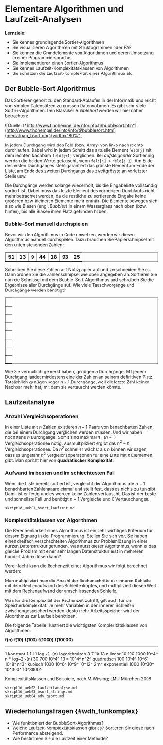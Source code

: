 Elementare Algorithmen und Laufzeit-Analysen
=============================================

**Lernziele:**

* Sie kennen grundlegende Sortier-Algorithmen
* Sie visualisieren Algorithmen mit Struktogrammen oder PAP
* Sie kennen die Grundelemente von Algorithmen und deren Umsetzung in einer Programmiersprache.
* Sie implementieren einen Sortier-Algorithmus
* Sie kennen Laufzeit-Komplexitätsklassen von Algorithmen
* Sie schätzen die Laufzeit-Komplexität eines Algorithmus ab.


Der Bubble-Sort Algorithmus
-------------------------------------------------
Das Sortieren gehört zu den Standard-Abläufen in der Informatik und
reicht von simplen Datensätzen zu grossen Datenvolumen. Es gibt sehr
viele Sortier-Algorithmen. Den Klassiker *BubbleSort* werden wir hier näher betrachten:

![Quelle:
[*http://www.tinohempel.de/info/info/ti/bubblesort.htm*](http://www.tinohempel.de/info/info/ti/bubblesort.htm)](media/pap_bsort.png){width="80%"}


In jedem Durchgang wird das Feld (bzw. Array) von links nach rechts
durchlaufen. Dabei wird in jedem Schritt das aktuelle Element `feld[j]`
mit dem rechten Nachbarn `feld[j+1]` verglichen. Bei *aufsteigender*
Sortierung werden die beiden Werte getauscht, wenn `feld[j] > feld[j+1]`. 
Am Ende des ersten Durchganges steht garantiert das grösste Element am Ende der
Liste, am Ende des zweiten Durchgangs das zweitgrösste an vorletzter Stelle usw.

Die Durchgänge werden solange wiederholt, bis die Eingabeliste
vollständig sortiert ist. Dabei muss das letzte Element des vorherigen
Durchlaufs nicht mehr betrachtet werden, da die restliche zu sortierende
Eingabe keine größeren bzw. kleineren Elemente mehr enthält. Die
Elemente bewegen sich also wie Blasen (engl. *Bubbles*) in einem Wasserglass
nach oben (bzw. hinten), bis alle Blasen ihren Platz gefunden haben.

### Bubble-Sort manuell durchspielen

Bevor wir den Algorithmus in Code umsetzen, werden wir diesen
Algorithmus manuell durchspielen. Dazu brauchen Sie Papierschnipsel mit
den unten stehenden Zahlen:

<table border = 1>
<tr>
<th>51</th><th>13</th><th> 9</th><th> 44</th><th> 18</th><th> 93</th><th> 25</th>
</tr>
</table>

Schreiben Sie diese Zahlen auf Notizpapier auf und zerschneiden Sie es.
Dann ordnen Sie die Zahlenschnipsel wie oben angegeben an. Sortieren Sie
nun die Schnipsel mit dem Bubble-Sort-Algorithmus und schreiben Sie die
Ergebnisse aller Durchgänge auf. Wie viele Tauschvorgänge und Durchgänge
werden benötigt?

<table width="100%" border = 1>
<tr>
<td>&nbsp;</td>
</tr>
<tr>
<td>&nbsp;</td>
</tr>
<tr>
<td>&nbsp;</td>
</tr>
<tr>
<td>&nbsp;</td>
</tr>
<tr>
<td>&nbsp;</td>
</tr>
<tr>
<td>&nbsp;</td>
</tr>
<tr>
<td>&nbsp;</td>
</tr>
<tr>
<td>&nbsp;</td>
</tr>

</table>

Wie Sie vermutlich gemerkt haben, genügen $n$ Durchgänge. Mit jedem
Durchgang landet mindestens eine der Zahlen an seinem definitiven Platz. Tatsächlich genügen sogar $n-1$ Durchgänge, weil die letzte Zahl keinen Nachbar mehr hat, mit dem sie vertauscht werden könnte.

## Laufzeitanalyse

### Anzahl Vergleichsoperationen

In einer Liste mit $n$ Zahlen existieren $n-1$ Paare von benachbarten
Zahlen, die bei einem Durchgang verglichen werden müssen. Und wir haben
höchstens $n$ Durchgänge. Somit sind maximal $n \cdot (n-1)$ Vergleichsoperationen
 nötig. Ausmultipliziert ergibt das $n^2-n$ Vergleichsoperationen. Da $n^2$ schneller wächst als $n$ können wir sagen, dass es ungefähr $n^2$ Vergleichsoperationen für eine Liste mit $n$ Elementen gibt. Man spricht hier von **quadratischer Komplexität**.

### Aufwand im besten und im schlechtesten Fall

Wenn die Liste bereits sortiert ist, vergleicht der Algorithmus alle
$n-1$ benachbarten Zahlenpaare einmal und stellt fest, dass es nichts zu
tun gibt. Damit ist er fertig und es werden keine Zahlen vertauscht. Das
ist der beste und schnellste Fall und benötigt $n-1$ Vergleiche und 0
Vertauschungen.


```include
skript1d_ueb01_bsort_laufzeit.md
```


### Komplexitätsklassen von Algorithmen

Die Berechenbarkeit eines Algorithmus ist ein sehr wichtiges Kriterium
für dessen Eignung in der Programmierung. Stellen Sie sich vor, Sie
haben einen dreifach verschachtelten Algorithmus zur Problemlösung in
einer kurzen Datenstruktur gefunden. Was nützt dieser Algorithmus, wenn
er das gleiche Problem mit einer sehr langen Datenstruktur erst in
mehreren hundert Jahren lösen kann?

Vereinfacht kann die Rechenzeit eines Algorithmus wie folgt berechnet
werden:

Man multipliziert man die Anzahl der Rechenschritte der inneren
Schleife mit dem Rechenaufwand des Schleifenkopfes, und multipliziert
diesen Wert mit dem Rechenaufwand der umschliessenden Schleife.

Was für die Komplexität der Rechenzeit zutrifft, gilt auch für die
Speicherkomplexität. Je mehr Variablen in den inneren Schleifen
zwischengespeichert werden, desto mehr Arbeitsspeicher wird der
Algorithmus zur Laufzeit benötigen.

Die folgende Tabelle illustriert die wichtigsten Komplexitätsklassen von
Algorithmen.

**f(n)**                         **f(10)**   **f(100)**   **f(1000)**   **f(10000)**
---------------- --------------- ----------- ------------ ------------- --------------
1                konstant        1           1            1             1
log~2~(n)        logarithmisch   3           7            10            13
n                linear          10          100          1000          10^4^
n \* log~2~(n)                   30          700          10^4^         13 \* 10^4^
n^2^             quadratisch     100         10^4^        10^6^         10^8^
n^3^             kubisch         1000        10^6^        10^9^         10^12^
2^n^             exponentiell    1000        10^30^       10^300^       10^3000^

Komplexitätsklassen und Beispiele, nach M.Wirsing; LMU
München 2008

```include
skript1d_ueb02_laufzeitanalyse.md
skript1d_ueb03_bsort_strings.md
skript1d_ueb04_adv_qsort.md
```

## Wiederholungsfragen {#wdh_funkomplex}

* Wie funktioniert der BubbleSort-Algorithmus?
* Welche Laufzeit-Komplexitätsklassen gibt es? Sortieren Sie diese nach Performance absteigend.
* Wie bestimmen Sie die Laufzeit einer Methode?

